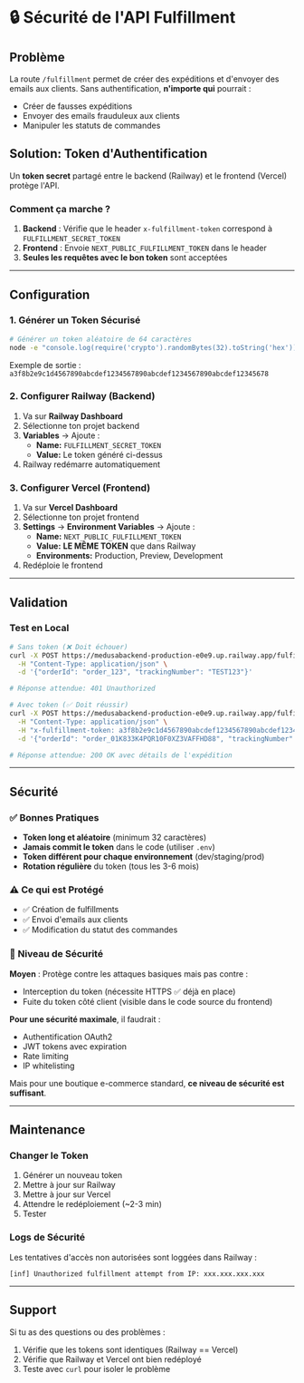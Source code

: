 # 🔒 Sécurité de l'API Fulfillment

## Problème

La route `/fulfillment` permet de créer des expéditions et d'envoyer des emails aux clients. Sans authentification, **n'importe qui** pourrait :
- Créer de fausses expéditions
- Envoyer des emails frauduleux aux clients
- Manipuler les statuts de commandes

## Solution: Token d'Authentification

Un **token secret** partagé entre le backend (Railway) et le frontend (Vercel) protège l'API.

### Comment ça marche ?

1. **Backend** : Vérifie que le header `x-fulfillment-token` correspond à `FULFILLMENT_SECRET_TOKEN`
2. **Frontend** : Envoie `NEXT_PUBLIC_FULFILLMENT_TOKEN` dans le header
3. **Seules les requêtes avec le bon token** sont acceptées

---

## Configuration

### 1. Générer un Token Sécurisé

```bash
# Générer un token aléatoire de 64 caractères
node -e "console.log(require('crypto').randomBytes(32).toString('hex'))"
```

Exemple de sortie : `a3f8b2e9c1d4567890abcdef1234567890abcdef1234567890abcdef12345678`

### 2. Configurer Railway (Backend)

1. Va sur **Railway Dashboard**
2. Sélectionne ton projet backend
3. **Variables** → Ajoute :
   - **Name:** `FULFILLMENT_SECRET_TOKEN`
   - **Value:** Le token généré ci-dessus
4. Railway redémarre automatiquement

### 3. Configurer Vercel (Frontend)

1. Va sur **Vercel Dashboard**
2. Sélectionne ton projet frontend
3. **Settings** → **Environment Variables** → Ajoute :
   - **Name:** `NEXT_PUBLIC_FULFILLMENT_TOKEN`
   - **Value:** **LE MÊME TOKEN** que dans Railway
   - **Environments:** Production, Preview, Development
4. Redéploie le frontend

---

## Validation

### Test en Local

```bash
# Sans token (❌ Doit échouer)
curl -X POST https://medusabackend-production-e0e9.up.railway.app/fulfillment \
  -H "Content-Type: application/json" \
  -d '{"orderId": "order_123", "trackingNumber": "TEST123"}'

# Réponse attendue: 401 Unauthorized

# Avec token (✅ Doit réussir)
curl -X POST https://medusabackend-production-e0e9.up.railway.app/fulfillment \
  -H "Content-Type: application/json" \
  -H "x-fulfillment-token: a3f8b2e9c1d4567890abcdef1234567890abcdef1234567890abcdef12345678" \
  -d '{"orderId": "order_01K833K4PQR10F0XZ3VAFFHD88", "trackingNumber": "TEST123"}'

# Réponse attendue: 200 OK avec détails de l'expédition
```

---

## Sécurité

### ✅ Bonnes Pratiques

- **Token long et aléatoire** (minimum 32 caractères)
- **Jamais commit le token** dans le code (utiliser `.env`)
- **Token différent pour chaque environnement** (dev/staging/prod)
- **Rotation régulière** du token (tous les 3-6 mois)

### ⚠️ Ce qui est Protégé

- ✅ Création de fulfillments
- ✅ Envoi d'emails aux clients
- ✅ Modification du statut des commandes

### 🔐 Niveau de Sécurité

**Moyen** : Protège contre les attaques basiques mais pas contre :
- Interception du token (nécessite HTTPS ✅ déjà en place)
- Fuite du token côté client (visible dans le code source du frontend)

**Pour une sécurité maximale**, il faudrait :
- Authentification OAuth2
- JWT tokens avec expiration
- Rate limiting
- IP whitelisting

Mais pour une boutique e-commerce standard, **ce niveau de sécurité est suffisant**.

---

## Maintenance

### Changer le Token

1. Générer un nouveau token
2. Mettre à jour sur Railway
3. Mettre à jour sur Vercel
4. Attendre le redéploiement (~2-3 min)
5. Tester

### Logs de Sécurité

Les tentatives d'accès non autorisées sont loggées dans Railway :

```
[inf] Unauthorized fulfillment attempt from IP: xxx.xxx.xxx.xxx
```

---

## Support

Si tu as des questions ou des problèmes :
1. Vérifie que les tokens sont identiques (Railway == Vercel)
2. Vérifie que Railway et Vercel ont bien redéployé
3. Teste avec `curl` pour isoler le problème
